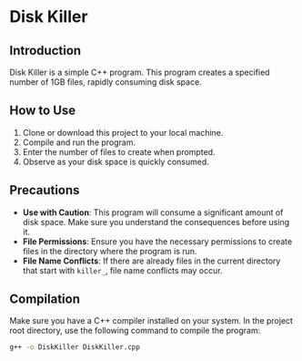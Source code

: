 # Disk Killer

## Introduction

Disk Killer is a simple C++ program. This program creates a specified number of 1GB files, rapidly consuming disk space.

## How to Use

1. Clone or download this project to your local machine.
2. Compile and run the program.
3. Enter the number of files to create when prompted.
4. Observe as your disk space is quickly consumed.

## Precautions

- **Use with Caution**: This program will consume a significant amount of disk space. Make sure you understand the consequences before using it.
- **File Permissions**: Ensure you have the necessary permissions to create files in the directory where the program is run.
- **File Name Conflicts**: If there are already files in the current directory that start with `killer_`, file name conflicts may occur.

## Compilation

Make sure you have a C++ compiler installed on your system. In the project root directory, use the following command to compile the program:

```bash
g++ -o DiskKiller DiskKiller.cpp
